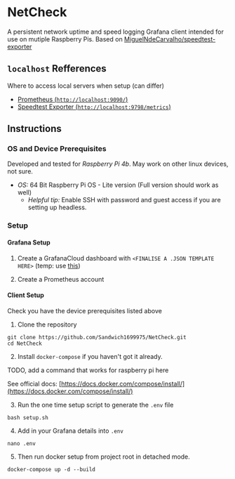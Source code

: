 # NetCheck
A persistent network uptime and speed logging Grafana client intended for use on mutiple Raspberry Pis.
Based on [MiguelNdeCarvalho/speedtest-exporter](https://github.com/MiguelNdeCarvalho/speedtest-exporter)

## `localhost` Refferences

Where to access local servers when setup (can differ)

- [Prometheus (`http://localhost:9090/`)](http://localhost:9090/)
- [Speedtest Exporter (`http://localhost:9798/metrics`)](http://localhost:9798/metrics)

## Instructions

### OS and Device Prerequisites 

Developed and tested for *Raspberry Pi 4b*. May work on other linux devices, not sure.

- *OS:* 64 Bit Raspberry Pi OS - Lite version (Full version should work as well)
    - _Helpful tip:_ Enable SSH with password and guest access if you are setting up headless.

### Setup

#### Grafana Setup

1. Create a GrafanaCloud dashboard with `<FINALISE A .JSON TEMPLATE HERE>` (temp: use [this](https://github.com/MiguelNdeCarvalho/speedtest-exporter/blob/main/Dashboard/Speedtest-Exporter.json))

2. Create a Prometheus account

#### Client Setup

Check you have the device prerequisites listed above

1. Clone the repository

```terminal
git clone https://github.com/Sandwich1699975/NetCheck.git
cd NetCheck
```

2. Install `docker-compose` if you haven't got it already.

TODO, add a command that works for raspberry pi here

See official docs: [https://docs.docker.com/compose/install/](https://docs.docker.com/compose/install/)

3. Run the one time setup script to generate the `.env` file

```terminal
bash setup.sh
```

4. Add in your Grafana details into `.env`

```terminal 
nano .env
```

5. Then run docker setup from project root in detached mode. 

```terminal
docker-compose up -d --build
```
